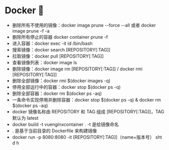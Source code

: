 # Docker 👊

- 删除所有不使用的镜像：docker image prune --force --all 或者 docker image prune -f -a
- 删除所有停止的容器 docker container prune -f
- 进入容器：docker exec -it id /bin/bash
- 搜索镜像：docker search [REPOSITORY[:TAG]]
- 拉取镜像：docker pull [REPOSITORY[:TAG]]
- 查看镜像列表：docker image ls
- 删除镜像：docker image rm [REPOSITORY[:TAG]] / docker rmi [REPOSITORY[:TAG]]
- 删除全部镜像：docker rmi \$(docker images -q)
- 停用全部运行中的容器：docker stop \$(docker ps -q)
- 删除全部容器：docker rm \$(docker ps -aq)
- 一条命令实现停用并删除容器：docker stop $(docker ps -q) & docker rm \$(docker ps -aq)
- docker 镜像名称由 REPOSITORY 和 TAG 组成 [REPOSITORY[:TAG]]，TAG 默认为 latest
- docker build -t vuenginxcontainer . -t 是给镜像命名
- . 是基于当前目录的 Dockerfile 来构建镜像
- docker run -p 8080:8080 -it [REPOSITORY[:TAG]]（name+版本号） sht d h
